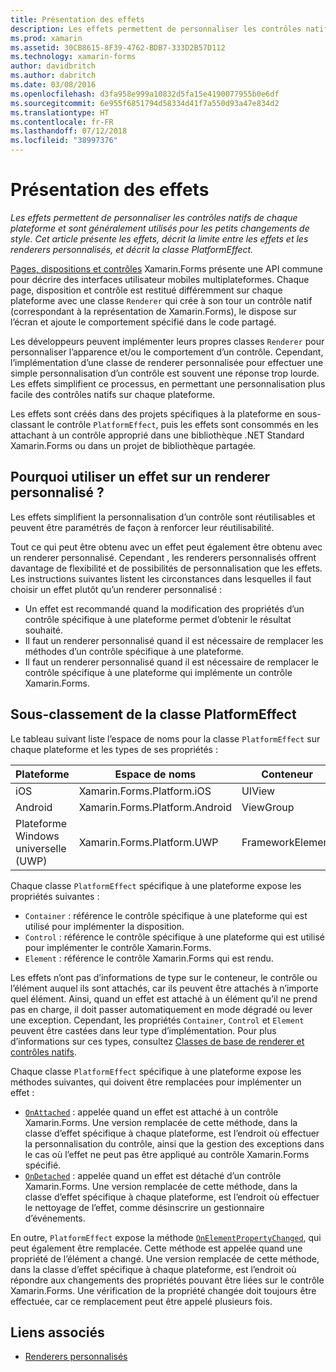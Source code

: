 ```yaml
---
title: Présentation des effets
description: Les effets permettent de personnaliser les contrôles natifs de chaque plateforme et sont généralement utilisés pour les petits changements de style. Cet article présente les effets, décrit la limite entre les effets et les renderers personnalisés, et décrit la classe PlatformEffect.
ms.prod: xamarin
ms.assetid: 30CB8615-8F39-4762-BDB7-333D2B57D112
ms.technology: xamarin-forms
author: davidbritch
ms.author: dabritch
ms.date: 03/08/2016
ms.openlocfilehash: d3fa958e999a10832d5fa15e4190077955b0e6df
ms.sourcegitcommit: 6e955f6851794d58334d41f7a550d93a47e834d2
ms.translationtype: HT
ms.contentlocale: fr-FR
ms.lasthandoff: 07/12/2018
ms.locfileid: "38997376"
---
```

# <a name="introduction-to-effects"></a>Présentation des effets

_Les effets permettent de personnaliser les contrôles natifs de chaque plateforme et sont généralement utilisés pour les petits changements de style. Cet article présente les effets, décrit la limite entre les effets et les renderers personnalisés, et décrit la classe PlatformEffect._

[Pages, dispositions et contrôles](~/xamarin-forms/user-interface/controls/index.md) Xamarin.Forms présente une API commune pour décrire des interfaces utilisateur mobiles multiplateformes. Chaque page, disposition et contrôle est restitué différemment sur chaque plateforme avec une classe `Renderer` qui crée à son tour un contrôle natif (correspondant à la représentation de Xamarin.Forms), le dispose sur l’écran et ajoute le comportement spécifié dans le code partagé.

Les développeurs peuvent implémenter leurs propres classes `Renderer` pour personnaliser l’apparence et/ou le comportement d’un contrôle. Cependant, l’implémentation d’une classe de renderer personnalisée pour effectuer une simple personnalisation d’un contrôle est souvent une réponse trop lourde. Les effets simplifient ce processus, en permettant une personnalisation plus facile des contrôles natifs sur chaque plateforme.

Les effets sont créés dans des projets spécifiques à la plateforme en sous-classant le contrôle `PlatformEffect`, puis les effets sont consommés en les attachant à un contrôle approprié dans une bibliothèque .NET Standard Xamarin.Forms ou dans un projet de bibliothèque partagée.

## <a name="why-use-an-effect-over-a-custom-renderer"></a>Pourquoi utiliser un effet sur un renderer personnalisé ?

Les effets simplifient la personnalisation d’un contrôle sont réutilisables et peuvent être paramétrés de façon à renforcer leur réutilisabilité.

Tout ce qui peut être obtenu avec un effet peut également être obtenu avec un renderer personnalisé. Cependant , les renderers personnalisés offrent davantage de flexibilité et de possibilités de personnalisation que les effets. Les instructions suivantes listent les circonstances dans lesquelles il faut choisir un effet plutôt qu’un renderer personnalisé :

- Un effet est recommandé quand la modification des propriétés d’un contrôle spécifique à une plateforme permet d’obtenir le résultat souhaité.
- Il faut un renderer personnalisé quand il est nécessaire de remplacer les méthodes d’un contrôle spécifique à une plateforme.
- Il faut un renderer personnalisé quand il est nécessaire de remplacer le contrôle spécifique à une plateforme qui implémente un contrôle Xamarin.Forms.

## <a name="subclassing-the-platformeffect-class"></a>Sous-classement de la classe PlatformEffect

Le tableau suivant liste l’espace de noms pour la classe `PlatformEffect` sur chaque plateforme et les types de ses propriétés :

|Plateforme|Espace de noms|Conteneur|Contrôle|
|--- |--- |--- |--- |
|iOS|Xamarin.Forms.Platform.iOS|UIView|UIView|
|Android|Xamarin.Forms.Platform.Android|ViewGroup|Vue|
|Plateforme Windows universelle (UWP)|Xamarin.Forms.Platform.UWP|FrameworkElement|FrameworkElement|

Chaque classe `PlatformEffect` spécifique à une plateforme expose les propriétés suivantes :

- `Container` : référence le contrôle spécifique à une plateforme qui est utilisé pour implémenter la disposition.
- `Control` : référence le contrôle spécifique à une plateforme qui est utilisé pour implémenter le contrôle Xamarin.Forms.
- `Element` : référence le contrôle Xamarin.Forms qui est rendu.

Les effets n’ont pas d’informations de type sur le conteneur, le contrôle ou l’élément auquel ils sont attachés, car ils peuvent être attachés à n’importe quel élément. Ainsi, quand un effet est attaché à un élément qu’il ne prend pas en charge, il doit passer automatiquement en mode dégradé ou lever une exception. Cependant, les propriétés `Container`, `Control` et `Element` peuvent être castées dans leur type d’implémentation. Pour plus d’informations sur ces types, consultez [Classes de base de renderer et contrôles natifs](~/xamarin-forms/app-fundamentals/custom-renderer/renderers.md).

Chaque classe `PlatformEffect` spécifique à une plateforme expose les méthodes suivantes, qui doivent être remplacées pour implémenter un effet :

- [`OnAttached`](xref:Xamarin.Forms.Effect.OnAttached) : appelée quand un effet est attaché à un contrôle Xamarin.Forms. Une version remplacée de cette méthode, dans la classe d’effet spécifique à chaque plateforme, est l’endroit où effectuer la personnalisation du contrôle, ainsi que la gestion des exceptions dans le cas où l’effet ne peut pas être appliqué au contrôle Xamarin.Forms spécifié.
- [`OnDetached`](xref:Xamarin.Forms.Effect.OnDetached) : appelée quand un effet est détaché d’un contrôle Xamarin.Forms. Une version remplacée de cette méthode, dans la classe d’effet spécifique à chaque plateforme, est l’endroit où effectuer le nettoyage de l’effet, comme désinscrire un gestionnaire d’événements.

En outre, `PlatformEffect` expose la méthode [`OnElementPropertyChanged`](xref:Xamarin.Forms.PlatformEffect`2.OnElementPropertyChanged(System.ComponentModel.PropertyChangedEventArgs)), qui peut également être remplacée. Cette méthode est appelée quand une propriété de l’élément a changé. Une version remplacée de cette méthode, dans la classe d’effet spécifique à chaque plateforme, est l’endroit où répondre aux changements des propriétés pouvant être liées sur le contrôle Xamarin.Forms. Une vérification de la propriété changée doit toujours être effectuée, car ce remplacement peut être appelé plusieurs fois.


## <a name="related-links"></a>Liens associés

- [Renderers personnalisés](~/xamarin-forms/app-fundamentals/custom-renderer/index.md)
